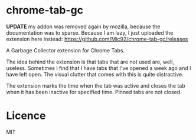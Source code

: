 chrome-tab-gc
=============

**UPDATE** my addon was removed again by mozilla, because the documentation was to sparse.
Because I am lazy, I just uploaded the extension here instead:
https://github.com/Mic92/chrome-tab-gc/releases



A Garbage Collector extension for Chrome Tabs.

The idea behind the extension is that tabs that are not used are, well, useless.
Sometimes I find that I have tabs that I've opened a week ago and I have left open.
The visual clutter that comes with this is quite distractive.

The extension marks the time when the tab was active and closes the tab when it has been
inactive for specified time. Pinned tabs are not closed.


Licence
=======

MIT

